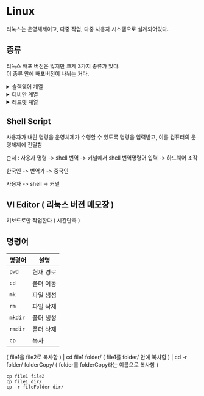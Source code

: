 # Linux
리눅스는 운영체제이고, 다중 작업, 다중 사용자 시스템으로 설계되어있다.

## 종류 
리눅스 배포 버전은 많지만 크게 3가지 종류가 있다.    
이 종류 안에 배포버전이 나뉘는 거다.
<details>
  <summary>슬렉웨어 계열</summary>
  
  ##### OpenSUSE 
  
</details>
<details>
  <summary>데비안 계열</summary>
  
  ##### Ubuntu 
  ##### Mint 
  
</details>
<details>
  <summary>레드햇 계열</summary>
  
  ##### [CentOS](https://github.com/Minseok0917/Linux/blob/main/CentOS.md)
  ##### Fedora
  
</details>


 ## Shell Script
 사용자가 내린 명령을 운영체제가 수행할 수 있도록 명령을 입력받고,
 이를 컴퓨터의 운영체제에 전달함 
 
 순서 : 사용자 명령 -> shell 번역 -> 커널에서 shell 번역명령어 입력 -> 하드웨어 조작
 
 한국인 -> 번역가 -> 중국인     
 
 사용자 -> shell  -> 커널 

## VI Editor ( 리눅스 버전 메모장 )
키보드로만 작업한다 ( 시간단축 )

## 명령어 

명령어 | 설명 
------ | ----- |
```pwd``` | 현재 경로
```cd``` | 폴더 이동
```mk``` | 파일 생성
```rm``` | 파일 삭제
```mkdir``` | 폴더 생성
```rmdir``` | 폴더 삭제
```cp``` | 복사

( file1을 file2로 복사함 ) | cd file1 folder/ ( file1를 folder/ 안에 복사함 ) | cd -r folder/  folderCopy/ ( folder를 folderCopy라는 이름으로 복사함 )
``` terminal
cp file1 file2 
cp file1 dir/
cp -r fileFolder dir/
```






